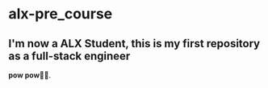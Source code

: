 # alx-pre_course
 
## I'm now a ALX Student, this is my first repository as a full-stack engineer 
**pow pow🔫😜**. 
 